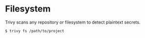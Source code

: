# Filesystem

Trivy scans any repository or filesystem to detect plaintext secrets.

```bash
$ trivy fs /path/to/project
```

